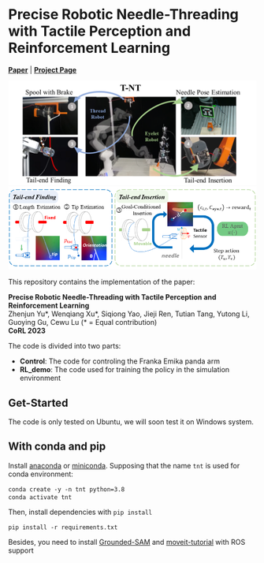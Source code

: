 # Precise Robotic Needle-Threading with Tactile Perception and Reinforcement Learning  
[**Paper**](https://proceedings.mlr.press/v229/yu23c.html) | [**Project Page**](https://sites.google.com/view/tac-needlethreading) <br>

<div style="text-align: center">
<img src="media/setup.png" width="1000"/>
</div>

<div style="text-align: center">
<img src="media/pipeline.png" width="1000"/>
</div>

This repository contains the implementation of the paper:  

**Precise Robotic Needle-Threading with Tactile Perception and Reinforcement Learning**  
Zhenjun Yu*, Wenqiang Xu*, Siqiong Yao, Jieji Ren, Tutian Tang, Yutong Li, Guoying Gu, Cewu Lu (* = Equal contribution)  
**CoRL 2023**

The code is divided into two parts:
- **Control**: The code for controling the Franka Emika panda arm
- **RL_demo**: The code used for training the policy in the simulation environment

## Get-Started
The code is only tested on Ubuntu, we will soon test it on Windows system. 

## With conda and pip

Install [anaconda](https://www.anaconda.com/) or [miniconda](https://docs.conda.io/en/latest/miniconda.html). Supposing that the name `tnt` is used for conda environment:

```shell
conda create -y -n tnt python=3.8
conda activate tnt
```

Then, install dependencies with `pip install`

```shell
pip install -r requirements.txt
```

Besides, you need to install [Grounded-SAM](https://github.com/IDEA-Research/Grounded-Segment-Anything) and [moveit-tutorial](https://github.com/ros-planning/moveit_tutorials) with ROS support
